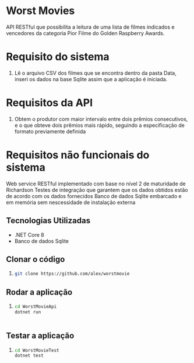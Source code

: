 # Worst Movies

API RESTful que possibilita a leitura de uma lista de filmes indicados e vencedores
da categoria Pior Filme do Golden Raspberry Awards.

# Requisito do sistema

1. Lê o arquivo CSV dos filmes que se encontra dentro da pasta Data, inseri os dados na base Sqlite assim que a aplicação é iniciada.


# Requisitos da API

1. Obtem o produtor com maior intervalo entre dois prêmios consecutivos, e o que
obteve dois prêmios mais rápido, seguindo a especificação de formato previamente definida


# Requisitos não funcionais do sistema

Web service RESTful implementado com base no nível 2 de maturidade de Richardson
Testes de integração que garantem que os dados obtidos estão de acordo com os dados fornecidos
Banco de dados Sqlite embarcado e em memória sem nescessidade de instalação externa


## Tecnologias Utilizadas

- .NET Core 8
- Banco de dados Sqlite


## Clonar o código

1. 
   ```bash
   git clone https://github.com/alex/worstmovie


## Rodar a aplicação

1. 
   ```bash
   cd WorstMovieApi
   dotnet run
  

## Testar a aplicação

1. 
   ```bash
   cd WorstMovieTest
   dotnet test
